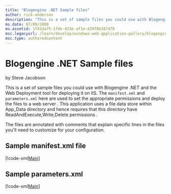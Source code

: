```yaml
---
title: "Blogengine .NET Sample files"
author: rick-anderson
description: "This is a set of sample files you could use with Blogengine .NET and the Web Deployment tool for deploying it on IIS. The manifest.xml and parameters.xml her..."
ms.date: 07/09/2009
ms.assetid: 1f41da75-1fde-433e-af1e-d29f8b187478
msc.legacyurl: /learn/develop/windows-web-application-gallery/blogengine-net-sample-files
msc.type: authoredcontent
---
```

# Blogengine .NET Sample files

by Steve Jacobson

This is a set of sample files you could use with Blogengine .NET and the Web Deployment tool for deploying it on IIS. The `manifest.xml` and `parameters.xml` here are used to set the appropriate permissions and deploy the files to a web server . This application uses a file data store within App\_Data directory and hence requires that this directory have ReadAndExecute,Write,Delete permissions .

The files are annotated with comments that explain specific lines in the files you'll need to customize for your configuration.

## Sample manifest.xml file

[!code-xml[Main](blogengine-net-sample-files/samples/sample1.xml)]

## Sample parameters.xml

[!code-xml[Main](blogengine-net-sample-files/samples/sample2.xml)]
